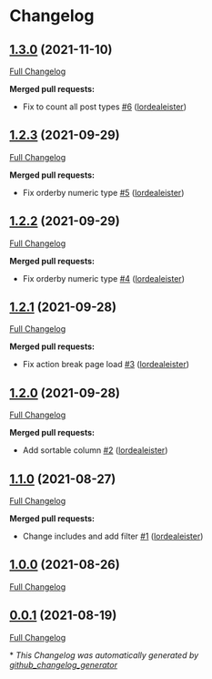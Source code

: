 # Changelog

## [1.3.0](https://github.com/lordealeister/popular-posts/tree/1.3.0) (2021-11-10)

[Full Changelog](https://github.com/lordealeister/popular-posts/compare/1.2.3...1.3.0)

**Merged pull requests:**

- Fix to count all post types [\#6](https://github.com/lordealeister/popular-posts/pull/6) ([lordealeister](https://github.com/lordealeister))

## [1.2.3](https://github.com/lordealeister/popular-posts/tree/1.2.3) (2021-09-29)

[Full Changelog](https://github.com/lordealeister/popular-posts/compare/1.2.2...1.2.3)

**Merged pull requests:**

- Fix orderby numeric type [\#5](https://github.com/lordealeister/popular-posts/pull/5) ([lordealeister](https://github.com/lordealeister))

## [1.2.2](https://github.com/lordealeister/popular-posts/tree/1.2.2) (2021-09-29)

[Full Changelog](https://github.com/lordealeister/popular-posts/compare/1.2.1...1.2.2)

**Merged pull requests:**

- Fix orderby numeric type [\#4](https://github.com/lordealeister/popular-posts/pull/4) ([lordealeister](https://github.com/lordealeister))

## [1.2.1](https://github.com/lordealeister/popular-posts/tree/1.2.1) (2021-09-28)

[Full Changelog](https://github.com/lordealeister/popular-posts/compare/1.2.0...1.2.1)

**Merged pull requests:**

- Fix action break page load [\#3](https://github.com/lordealeister/popular-posts/pull/3) ([lordealeister](https://github.com/lordealeister))

## [1.2.0](https://github.com/lordealeister/popular-posts/tree/1.2.0) (2021-09-28)

[Full Changelog](https://github.com/lordealeister/popular-posts/compare/1.1.0...1.2.0)

**Merged pull requests:**

- Add sortable column [\#2](https://github.com/lordealeister/popular-posts/pull/2) ([lordealeister](https://github.com/lordealeister))

## [1.1.0](https://github.com/lordealeister/popular-posts/tree/1.1.0) (2021-08-27)

[Full Changelog](https://github.com/lordealeister/popular-posts/compare/1.0.0...1.1.0)

**Merged pull requests:**

- Change includes and add filter [\#1](https://github.com/lordealeister/popular-posts/pull/1) ([lordealeister](https://github.com/lordealeister))

## [1.0.0](https://github.com/lordealeister/popular-posts/tree/1.0.0) (2021-08-26)

[Full Changelog](https://github.com/lordealeister/popular-posts/compare/0.0.1...1.0.0)

## [0.0.1](https://github.com/lordealeister/popular-posts/tree/0.0.1) (2021-08-19)

[Full Changelog](https://github.com/lordealeister/popular-posts/compare/0196b042b6968507276f6586b26d3eb743d3ce46...0.0.1)



\* *This Changelog was automatically generated by [github_changelog_generator](https://github.com/github-changelog-generator/github-changelog-generator)*
